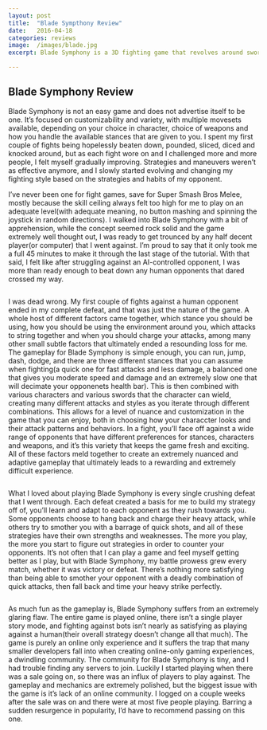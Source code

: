 ```yaml
---
layout: post
title:  "Blade Sympthony Review"
date:   2016-04-18
categories: reviews
image:  /images/blade.jpg
excerpt: Blade Symphony is a 3D fighting game that revolves around swords, styles and stances.  You’ll face off against opponents from all over the globe as you react and adapt to your opponent’s strategies.

---
```

## Blade Symphony Review

Blade Symphony is not an easy game and does not advertise itself to be one.  It’s focused on customizability and variety, with multiple movesets available, depending on your choice in character, choice of weapons and how you handle the available stances that are given to you.  I spent my first couple of fights being hopelessly beaten down, pounded, sliced, diced and knocked around, but as each fight wore on and I challenged more and more people, I felt myself gradually improving.  Strategies and maneuvers weren’t as effective anymore, and I slowly started evolving and changing my fighting style based on the strategies and habits of my opponent.

I’ve never been one for fight games, save for Super Smash Bros Melee, mostly because the skill ceiling always felt too high for me to play on an adequate level(with adequate meaning, no button mashing and spinning the joystick in random directions).  I walked into Blade Symphony with a bit of apprehension, while the concept seemed rock solid and the game extremely well thought out, I was ready to get trounced by any half decent player(or computer) that I went against.  I’m proud to say that it only took me a full 45 minutes to make it through the last stage of the tutorial.  With that said, I felt like after struggling against an AI-controlled opponent, I was more than ready enough to beat down any human opponents that dared crossed my way.

<img class="gfyitem" data-id="TepidArtisticChevrotain" />

I was dead wrong.  My first couple of fights against a human opponent ended in my complete defeat, and that was just the nature of the game.  A whole host of different factors came together, which stance you should be using, how you should be using the environment around you, which attacks to string together and when you should charge your attacks, among many other small subtle factors that ultimately ended a resounding loss for me.  The gameplay for Blade Symphony is simple enough, you can run, jump, dash, dodge, and there are three different stances that you can assume when fighting(a quick one for fast attacks and less damage, a balanced one that gives you moderate speed and damage and an extremely slow one that will decimate your opponenets health bar).  This is then combined with various characters and various swords that the character can wield, creating many different attacks and styles as you iterate through different combinations.  This allows for a level of nuance and customization in the game that you can enjoy, both in choosing how your characcter looks and their attack patterns and behaviors.  In a fight, you’ll face off against a wide range of opponents that have different preferences for stances, characters and weapons, and it’s this variety that keeps the game fresh and exciting.  All of these factors meld together to create an extremely nuanced and adaptive gameplay that ultimately leads to a rewarding and extremely difficult experience.

<img class="gfyitem" data-id="InsidiousCloudyAnole" />

What I loved about playing Blade Symphony is every single crushing defeat that I went through.  Each defeat created a basis for me to build my strategy off of, you’ll learn and adapt to each opponent as they rush towards you.  Some opponents choose to hang back and charge their heavy attack, while others try to smother you with a barrage of quick shots, and all of these strategies have their own strengths and weaknesses.  The more you play, the more you start to figure out strategies in order to counter your opponents.  It’s not often that I can play a game and feel myself getting better as I play, but with Blade Symphony, my battle prowess grew every match, whether it was victory or defeat.  There’s nothing more satisfying than being able to smother your opponent with a deadly combination of quick attacks, then fall back and time your heavy strike perfectly.

<img class="gfyitem" data-id="ImpartialShamefulBuzzard" />

As much fun as the gameplay is, Blade Symphony suffers from an extremely glaring flaw.  The entire game is played online, there isn’t a single player story mode, and fighting against bots isn’t nearly as satisfying as playing against a human(their overall strategy doesn’t change all that much).  The game is purely an online only experience and it suffers the trap that many smaller developers fall into when creating online-only gaming experiences, a dwindling community.  The community for Blade Symphony is tiny, and I had trouble finding any servers to join. Luckily I started playing when there was a sale going on, so there was an influx of players to play against.  The gameplay and mechanics are extremely polished, but the biggest issue with the game is it’s lack of an online community.  I logged on a couple weeks after the sale was on and there were at most five people playing.  Barring a sudden resurgence in popularity, I’d have to recommend passing on this one.





